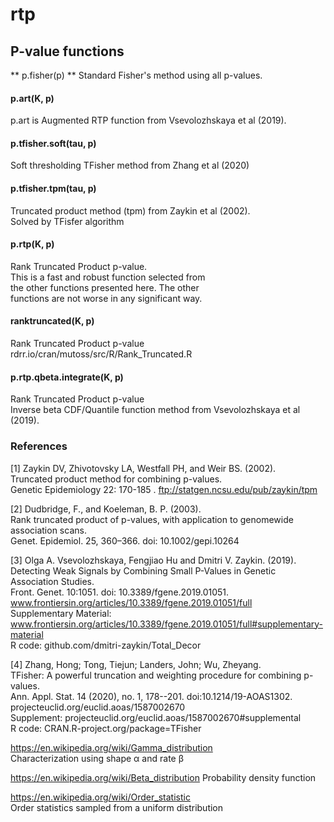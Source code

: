 # rtp

## P-value functions

** p.fisher(p) **
Standard Fisher's method using all p-values.  

#### p.art(K, p)  
p.art is Augmented RTP function from Vsevolozhskaya et al (2019).  

#### p.tfisher.soft(tau, p)  
Soft thresholding TFisher method from Zhang et al (2020)  

#### p.tfisher.tpm(tau, p)  
Truncated product method (tpm) from Zaykin et al (2002).    
Solved by TFisfer algorithm  


#### p.rtp(K, p)  
Rank Truncated Product p-value.  
This is a fast and robust function selected from  
the other functions presented here. The other  
functions are not worse in any significant way.  

#### ranktruncated(K, p)  
Rank Truncated Product p-value  
rdrr.io/cran/mutoss/src/R/Rank_Truncated.R  

#### p.rtp.qbeta.integrate(K, p)  
Rank Truncated Product p-value  
Inverse beta CDF/Quantile function method from Vsevolozhskaya et al (2019).

### References  
[1] Zaykin DV, Zhivotovsky LA, Westfall PH, and Weir BS. (2002).   
Truncated product method for combining p-values.   
Genetic Epidemiology 22: 170-185  .
ftp://statgen.ncsu.edu/pub/zaykin/tpm  

[2] Dudbridge, F., and Koeleman, B. P. (2003).   
Rank truncated product of p-values, with application to genomewide association scans.   
Genet. Epidemiol. 25, 360–366. doi: 10.1002/gepi.10264  

[3] Olga A. Vsevolozhskaya, Fengjiao Hu and Dmitri V. Zaykin. (2019).  
Detecting Weak Signals by Combining Small P-Values in Genetic Association Studies.  
Front. Genet. 10:1051. doi: 10.3389/fgene.2019.01051.  
www.frontiersin.org/articles/10.3389/fgene.2019.01051/full  
Supplementary Material:  
www.frontiersin.org/articles/10.3389/fgene.2019.01051/full#supplementary-material  
R code: github.com/dmitri-zaykin/Total_Decor  

[4] Zhang, Hong; Tong, Tiejun; Landers, John; Wu, Zheyang.  
TFisher: A powerful truncation and weighting procedure for combining p-values.  
Ann. Appl. Stat. 14 (2020), no. 1, 178--201. doi:10.1214/19-AOAS1302.  
projecteuclid.org/euclid.aoas/1587002670  
Supplement: projecteuclid.org/euclid.aoas/1587002670#supplemental  
R code: CRAN.R-project.org/package=TFisher  

https://en.wikipedia.org/wiki/Gamma_distribution  
Characterization using shape α and rate β  

https://en.wikipedia.org/wiki/Beta_distribution 
Probability density function 

https://en.wikipedia.org/wiki/Order_statistic   
Order statistics sampled from a uniform distribution  
